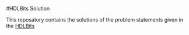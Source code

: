 #HDLBits Solution

This reposatory contains the solutions of the problem statements given in the [HDLBits](https://hdlbits.01xz.net/wiki/Problem_sets)
